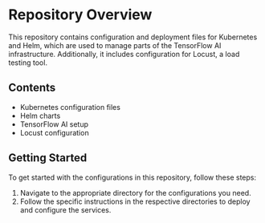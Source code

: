 <!DOCTYPE html>
<html lang="en">
<head>
    <meta charset="UTF-8">
    <meta name="viewport" content="width=device-width, initial-scale=1.0">
</head>
<body>
    <h1>Repository Overview</h1>
    <p>This repository contains configuration and deployment files for Kubernetes and Helm, which are used to manage parts of the TensorFlow AI infrastructure. Additionally, it includes configuration for Locust, a load testing tool.</p>
    <h2>Contents</h2>
    <ul>
        <li>Kubernetes configuration files</li>
        <li>Helm charts</li>
        <li>TensorFlow AI setup</li>
        <li>Locust configuration</li>
    </ul>
    <h2>Getting Started</h2>
    <p>To get started with the configurations in this repository, follow these steps:</p>
    <ol>
        <li>Navigate to the appropriate directory for the configurations you need.</li>
        <li>Follow the specific instructions in the respective directories to deploy and configure the services.</li>
    </ol>
</body>
</html>
